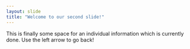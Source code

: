 ```yaml
---
layout: slide
title: "Welcome to our second slide!"
---
```

This is finally some space for an individual information which is currently done.
Use the left arrow to go back!
